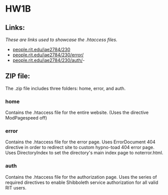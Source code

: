 # HW1B

## Links:
*These are links used to showcase the .htaccess files.*

- [people.rit.edu/iae2784/230](https://people.rit.edu/iae2784/230/ "Link to Homepage for IGME 230 class.")
- [people.rit.edu/iae2784/230/error/](https://people.rit.edu/iae2784/230/error/ "Link to NotError.HTML page for IGME 230 class.")
- [people.rit.edu/iae2784/230/auth/](https://people.rit.edu/iae2784/230/auth/myPage.html "Link to page requiring authorization on the website.")- 

## ZIP file:
The .zip file includes three folders: home, error, and auth.

### home
Contains the .htaccess file for the entire website.
(Uses the directive ModPagespeed off)

### error
Contains the .htaccess file for the error page.
Uses ErrorDocument 404 directive in order to redirect site to custom hypno-toad 404 error page.
Uses DirectoryIndex to set the directory's main index page to noterror.html.

### auth
Contains the .htaccess file for the authorization page.
Uses the series of required directives to enable Shibboleth service authorization for all valid RIT users.